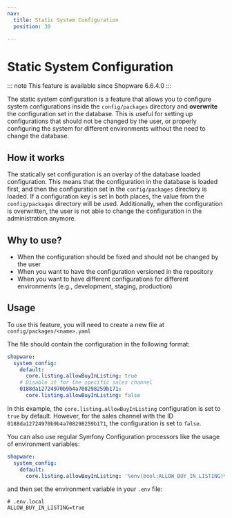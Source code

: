 ```yaml
---
nav:
  title: Static System Configuration
  position: 30

---
```


# Static System Configuration

::: note
This feature is available since Shopware 6.6.4.0
:::

The static system configuration is a feature that allows you to configure system configurations inside the `config/packages` directory and **overwrite** the configuration set in the database. This is useful for setting up configurations that should not be changed by the user, or properly configuring the system for different environments without the need to change the database.

## How it works

The statically set configuration is an overlay of the database loaded configuration. This means that the configuration in the database is loaded first, and then the configuration set in the `config/packages` directory is loaded. If a configuration key is set in both places, the value from the `config/packages` directory will be used. Additionally, when the configuration is overwritten, the user is not able to change the configuration in the administration anymore.

## Why to use?

- When the configuration should be fixed and should not be changed by the user
- When you want to have the configuration versioned in the repository
- When you want to have different configurations for different environments (e.g., development, staging, production)

## Usage

To use this feature, you will need to create a new file at `config/packages/<name>.yaml`

The file should contain the configuration in the following format:

```yaml
shopware:
  system_config:
    default:
      core.listing.allowBuyInListing: true
    # Disable it for the specific sales channel
    0188da12724970b9b4a708298259b171:
      core.listing.allowBuyInListing: false
```

In this example, the `core.listing.allowBuyInListing` configuration is set to `true` by default. However, for the sales channel with the ID `0188da12724970b9b4a708298259b171`, the configuration is set to `false`.

You can also use regular Symfony Configuration processors like the usage of environment variables:

```yaml
shopware:
  system_config:
    default:
      core.listing.allowBuyInListing: '%env(bool:ALLOW_BUY_IN_LISTING)%'
```

and then set the environment variable in your `.env` file:

```dotenv
# .env.local
ALLOW_BUY_IN_LISTING=true
```